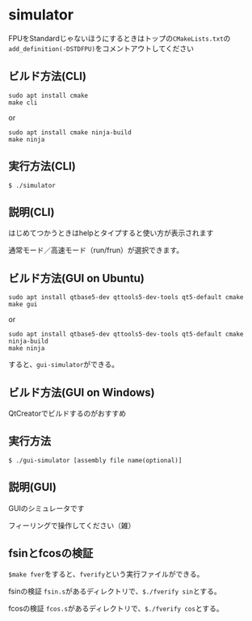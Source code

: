 # simulator

FPUをStandardじゃないほうにするときはトップの`CMakeLists.txt`の`add_definition(-DSTDFPU)`をコメントアウトしてください

## ビルド方法(CLI)

```shell
sudo apt install cmake
make cli
```

or

```shell
sudo apt install cmake ninja-build
make ninja
```

## 実行方法(CLI)

```$ ./simulator```

## 説明(CLI)

はじめてつかうときはhelpとタイプすると使い方が表示されます

通常モード／高速モード（run/frun）が選択できます。

## ビルド方法(GUI on Ubuntu)

```shell
sudo apt install qtbase5-dev qttools5-dev-tools qt5-default cmake
make gui
```

or

```shell
sudo apt install qtbase5-dev qttools5-dev-tools qt5-default cmake ninja-build
make ninja
```
すると、`gui-simulator`ができる。

## ビルド方法(GUI on Windows)

QtCreatorでビルドするのがおすすめ

## 実行方法

`$ ./gui-simulator [assembly file name(optional)]`

## 説明(GUI)

GUIのシミュレータです

フィーリングで操作してください（雑）

## fsinとfcosの検証
`$make fver`をすると、`fverify`という実行ファイルができる。

fsinの検証
`fsin.s`があるディレクトリで、`$./fverify sin`とする。

fcosの検証
`fcos.s`があるディレクトリで、`$./fverify cos`とする。
